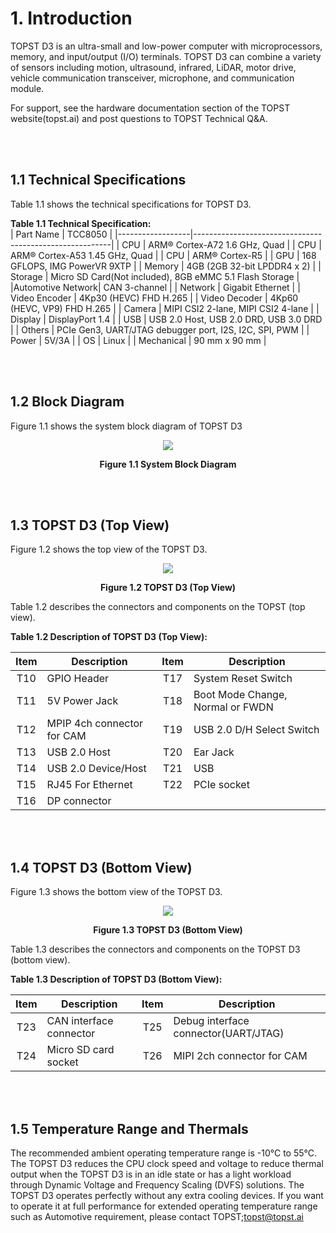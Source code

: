 # 1. Introduction


TOPST D3 is an ultra-small and low-power computer with microprocessors, memory, and input/output (I/O) terminals. TOPST D3 can combine a variety of sensors including motion, ultrasound, infrared, LiDAR, motor drive, vehicle communication transceiver, microphone, and communication module.  

For support, see the hardware documentation section of the TOPST website(topst.ai) and post questions to TOPST Technical Q&A.  

<br/><br/>

## 1.1 Technical Specifications  

Table 1.1 shows the technical specifications for TOPST D3.  

**Table 1.1 Technical Specification:**  
| Part Name        | TCC8050                                                 |
|------------------|---------------------------------------------------------|
| CPU              | ARM® Cortex-A72 1.6 GHz, Quad                           |
| CPU              | ARM® Cortex-A53 1.45 GHz, Quad                           |
| CPU              | ARM® Cortex-R5                                           |
| GPU              | 168 GFLOPS, IMG PowerVR 9XTP                            |
| Memory           | 4GB (2GB 32-bit LPDDR4 x 2)                             |
| Storage          | Micro SD Card(Not included), 8GB eMMC 5.1 Flash Storage |
|Automotive Network| CAN 3-channel                                          |
| Network          | Gigabit Ethernet                                        |
| Video Encoder    | 4Kp30 (HEVC) FHD H.265                                  |
| Video Decoder    | 4Kp60 (HEVC, VP9) FHD H.265                             |
| Camera           | MIPI CSI2 2-lane, MIPI CSI2 4-lane                      |
| Display          | DisplayPort 1.4                                         |
| USB              | USB 2.0 Host, USB 2.0 DRD, USB 3.0 DRD                  |
| Others           | PCIe Gen3, UART/JTAG debugger port, I2S, I2C, SPI, PWM  |
| Power            | 5V/3A                                                   |
| OS               | Linux                                                   |
| Mechanical       | 90 mm x 90 mm                                           |



<br/><br/>



## 1.2 Block Diagram  

Figure 1.1 shows the system block diagram of TOPST D3
<p align="center"><img src="https://github.com/topst-development/Documentation/assets/161264431/fb88a9cc-1f07-4b26-9ab5-72448a23bc46"></p>
<p align="center"><strong>Figure 1.1 System Block Diagram</strong></p>

<br/><br/>

## 1.3 TOPST D3 (Top View)  

Figure 1.2 shows the top view of the TOPST D3.  
<p align="center"><img src="https://github.com/Topst-Dev/Documentation/assets/161264431/5f0ad688-2c21-4ec6-903b-b1d9f8f61b34"></p>
<p align="center"><strong>Figure 1.2 TOPST D3 (Top View)</strong></p>

Table 1.2 describes the connectors and components on the TOPST (top view).  

**Table 1.2 Description of TOPST D3 (Top View):**  

| Item | Description                | Item | Description                      |
|:----:|----------------------------|:----:|----------------------------------|
| T10  | GPIO Header                | T17  | System Reset Switch              |
| T11  | 5V Power Jack              | T18  | Boot Mode Change, Normal or FWDN |
| T12  | MPIP 4ch connector for CAM | T19  | USB 2.0 D/H Select Switch        |
| T13  | USB 2.0 Host               | T20  | Ear Jack                         |
| T14  | USB 2.0 Device/Host        | T21  | USB                              |
| T15  | RJ45 For Ethernet          | T22  | PCIe socket                      |
| T16  | DP connector               |      |                                  |  

<br/><br/>

## 1.4 TOPST D3 (Bottom View)  

Figure 1.3 shows the bottom view of the TOPST D3.  
<p align="center"><img src="https://github.com/Topst-Dev/Documentation/assets/161264431/a076e705-2638-4408-9767-922217919cfe"></p>
<p align="center"><strong>Figure 1.3 TOPST D3 (Bottom View)</strong></p>

Table 1.3 describes the connectors and components on the TOPST D3 (bottom view).  

**Table 1.3 Description of TOPST D3 (Bottom View):**  

| Item | Description                | Item | Description                         |
|:----:|----------------------------|:----:|-------------------------------------|
| T23  | CAN interface connector    | T25  | Debug interface connector(UART/JTAG)|
| T24  | Micro SD card socket       | T26  | MIPI 2ch connector for CAM          |  

<br/><br/>

## 1.5 Temperature Range and Thermals  
The recommended ambient operating temperature range is -10°C to 55°C.   
The TOPST D3 reduces the CPU clock speed and voltage to reduce thermal output when the TOPST D3 is in an idle state or has a light workload through Dynamic Voltage and Frequency Scaling (DVFS) solutions. The TOPST D3 operates perfectly without any extra cooling devices. If you want to operate it at full performance for extended operating temperature range such as Automotive requirement, please contact TOPST;topst@topst.ai
